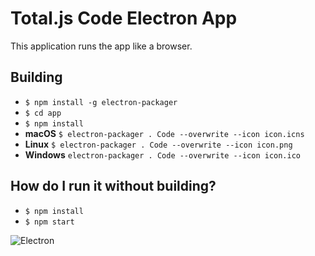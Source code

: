 # Total.js Code Electron App

This application runs the app like a browser.

## Building

- `$ npm install -g electron-packager`
- `$ cd app`
- `$ npm install`
- __macOS__ `$ electron-packager . Code --overwrite --icon icon.icns`
- __Linux__ `$ electron-packager . Code --overwrite --icon icon.png`
- __Windows__ `electron-packager . Code --overwrite --icon icon.ico`

## How do I run it without building?

- `$ npm install`
- `$ npm start`

![Electron](http://cdn.totaljs.com/images/code-electron-02.jpg)